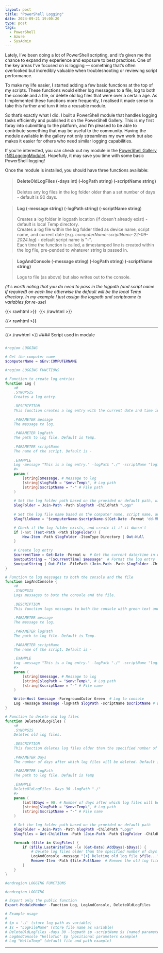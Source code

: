 ```yaml
---
layout: post
title: "PowerShell Logging"
date: 2024-09-21 19:00:20
type: post
tags:
  - PowerShell
  - Azure
  - SysAdmin
---
```



Lately, I’ve been doing a lot of PowerShell scripting, and it’s given me the chance to expand my experience and exposure to best practices. One of the key areas I’ve focused on is logging — something that’s often overlooked but incredibly valuable when troubleshooting or reviewing script performance.

To make my life easier, I started adding a few basic functions at the top of my scripts. These functions would either log messages to a file, log to both the console and a file, or delete old log files that were over a certain age. As I implemented these functions more frequently, I realised it made sense to take this further and turn it into a reusable module.

So that’s exactly what I did. I built a PowerShell module that handles logging tasks efficiently and published it on the PowerShell Gallery. This is my first foray into submitting to the platform, and I’m pleased to be able to contribute something that may be useful to the community. Having the module available in the gallery not only streamlines my own work but also makes it easier for others who need similar logging capabilities.

If you're interested, you can check out my module in the [PowerShell Gallery (NSLoggingModule)](https://www.powershellgallery.com/packages/NSLoggingModule/0.1.3). Hopefully, it may save you time with some basic PowerShell logging!

Once the module is installed, you should have three functions available:

> #### <strong>DeleteOldLogFiles (-days int) (-logPath string) (-scriptName string)</strong>
> Deletes any log files in the log folder older than a set number of days - default is 90 days.

> #### <strong>Log (-message string) (-logPath string) (-scriptName string)</strong>
> Creates a log folder in logpath location (if doesn't already exist) - default is local Temp directory.\
> Creates a log file within the log folder titled as device name, script name, and current date (e.g. <em>computerName-scriptName-22-09-2024.log</em>) - default script name is "-".\
> Each time the function is called, a timestamped line is created within the log file, pre-pended to whatever string is passed in.

> #### <strong>LogAndConsole (-message string) (-logPath string) (-scriptName string)</strong>
> Logs to file (as above) but also writes out to the console.

*(it's worth noting that you do need to pass in the logpath (and script name if required) on each line otherwise the default will be the local Temp directory. In my example I just assign the logpath and scriptname to variables for re-use)*

{{< rawhtml >}}
<img
src="data:image/gif;base64,R0lGODlhAQABAIAAAP///wAAACH5BAEAAAAALAAAAAABAAEAAAICRAEAOw=="
data-src="/img/postimg/LogPathExample.png"/>
{{< /rawhtml >}}

{{< rawhtml >}}
<hr/>
{{< /rawhtml >}}
#### Script used in module


```powershell

#region LOGGING

# Get the computer name
$computerName = $Env:COMPUTERNAME

#region LOGGING FUNCTIONS

# Function to create log entries
function Log {
    <#
    .SYNOPSIS
    Creates a log entry.
  
    .DESCRIPTION
    This function creates a log entry with the current date and time in universal format and appends it to the log file.
  
    .PARAMETER message
    The message to log.
 
    .PARAMETER logPath
    The path to log file. Default is Temp.
     
    .PARAMETER scriptName
    The name of the script. Default is -
  
    .EXAMPLE
    Log -message "This is a log entry." -logPath "./" -scriptName "logfile"
    #>
    param (
        [string]$message, # Message to log
        [string]$logPath = "$env:Temp\", # Log path
        [string]$scriptName = "-" # File path
    )
    
    # Set the log folder path based on the provided or default path, with a "Logs" subfolder
    $logFolder = Join-Path -Path $logPath -ChildPath "Logs"
    
    # Set the log file name based on the computer name, script name, and current date
    $logFileName = "$computerName-$scriptName-$(Get-Date -Format 'dd-MM-yy').log"

    # Check if the log folder exists, and create it if it doesn't
    if (-not (Test-Path -Path $logFolder)) {
        New-Item -Path $logFolder -ItemType Directory | Out-Null
    }
    
    # Create log entry
    $currentTime = Get-Date -Format u  # Get the current date/time in universal format
    $outputString = "[$currentTime] $message"  # Format the log entry
    $outputString | Out-File -FilePath (Join-Path -Path $logFolder -ChildPath $logFileName) -Append  # Append to log file
}

# Function to log messages to both the console and the file
function LogAndConsole {
    <#
    .SYNOPSIS
    Logs messages to both the console and the file.
  
    .DESCRIPTION
    This function logs messages to both the console with green text and to the log file.
 
    .PARAMETER message
    The message to log.
  
    .PARAMETER logPath
    The path to log file. Default is Temp.
 
    .PARAMETER scriptName
    The name of the script. Default is -
  
    .EXAMPLE
    Log -message "This is a log entry." -logPath "./" -scriptName "logfile"
    #>
    param (
        [string]$message, # Message to log
        [string]$logPath = "$env:Temp\", # Log path
        [string]$scriptName = "-" # File name
    )

    Write-Host $message -ForegroundColor Green  # Log to console
    Log -message $message -logPath $logPath -scriptName $scriptName # Log to file
}

# Function to delete old log files
function DeleteOldLogFiles {
    <#
    .SYNOPSIS
    Deletes old log files.
  
    .DESCRIPTION
    This function deletes log files older than the specified number of days.
  
    .PARAMETER Days
    The number of days after which log files will be deleted. Default is 90 days.
 
    .PARAMETER logPath
    The path to log file. Default is Temp
  
    .EXAMPLE
    DeleteOldLogFiles -Days 30 -logPath "./"
    #>
    param (
        [int]$Days = 90, # Number of days after which log files will be deleted
        [string]$logPath = "$env:Temp\", # Log path
        [string]$scriptName = "-" # File name
    )

    # Set the log folder path based on the provided or default path
    $logFolder = Join-Path -Path $logPath -ChildPath "Logs"
    $logFiles = Get-ChildItem -Path (Join-Path -Path $logFolder -ChildPath "*.log")  # Get all log files

    foreach ($file in $logFiles) {
        if ($file.LastWriteTime -le (Get-Date).AddDays(-$Days)) {
            # Delete log files older than the specified number of days
            LogAndConsole -message "[+] Deleting old log file $file..." -logPath $logPath -scriptName $scriptName
            Remove-Item -Path $file.FullName  # Remove the old log file
        }
    }
}

#endregion LOGGING FUNCTIONS

#endregion LOGGING

# Export only the public function
Export-ModuleMember -Function Log, LogAndConsole, DeleteOldLogFiles

# Example usage
#
# $p = './' (store log path as variable)
# $s = "LogFileName" (store file name as variable)
# DeleteOldLogFiles -days 30 -logpath $p -scriptName $s (named parameters example)
# LogAndConsole "HelloTwo" $p (positional parameters example)
# Log "HelloTemp" (default file and path example)


```

---